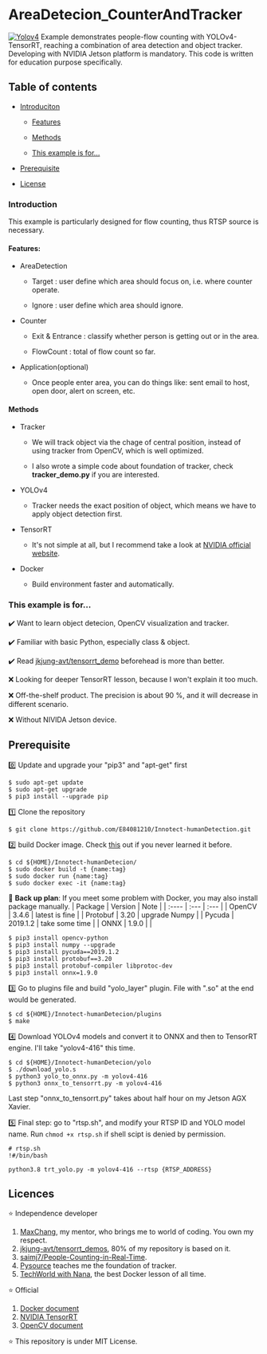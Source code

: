 # AreaDetecion_CounterAndTracker

[![Yolov4](https://img.shields.io/badge/YOLOv4--TRT-AreaDetection-brightgreen)](https://github.com/E84081210/AreaDetecion_CounterAndTracker)
Example demonstrates people-flow counting with YOLOv4-TensorRT, reaching a combination of area detection and object tracker. Developing with NVIDIA Jetson platform is mandatory. This code is written for education purpose specifically.

## Table of contents

- [Introduciton](#introduction)

    - [Features](#features)

    - [Methods](#methods)

    - [This example is for...](#this-example-is-for)

- [Prerequisite](#prerequisite)

- [License](#license)

### Introduction

This example is particularly designed for flow counting, thus RTSP source is necessary. 

#### Features:

- AreaDetection

    - Target    : user define which area should focus on, i.e. where counter operate.

    - Ignore    : user define which area should ignore.

- Counter

    - Exit & Entrance : classify whether person is getting out or in the area.

    - FlowCount       : total of flow count so far.

- Application(optional)

    - Once people enter area, you can do things like: sent email to host, open door, alert on screen, etc.

#### Methods

- Tracker

    - We will track object via the chage of central position, instead of using tracker from OpenCV, which is well optimized.

    - I also wrote a simple code about foundation of tracker, check **tracker_demo.py** if you are interested.

- YOLOv4

    - Tracker needs the exact position of object, which means we have to apply object detection first.

- TensorRT

    - It's not simple at all, but I recommend take a look at [NVIDIA official website](https://developer.nvidia.com/tensorrt).

- Docker

    - Build environment faster and automatically.  

### This example is for...

:heavy_check_mark: Want to learn object detecion, OpenCV visualization and tracker.

:heavy_check_mark: Familiar with basic Python, especially class & object.

:heavy_check_mark: Read [jkjung-avt/tensorrt_demo](https://github.com/jkjung-avt/tensorrt_demos) beforehead is more than better.

:x: Looking for deeper TensorRT lesson, because I won't explain it too much.

:x: Off-the-shelf product. The precision is about 90 %, and it will decrease in different scenario.

:x: Without NIVIDA Jetson device.

## Prerequisite

:zero: Update and upgrade your "pip3" and "apt-get" first
```shell
$ sudo apt-get update
$ sudo apt-get upgrade
$ pip3 install --upgrade pip
```

:one: Clone the repository
```shell
$ git clone https://github.com/E84081210/Innotect-humanDetection.git
```

:two: build Docker image. Check [this](https://docs.docker.com/develop/develop-images/dockerfile_best-practices/) out if you never learned it before.
```shell
$ cd ${HOME}/Innotect-humanDetecion/
$ sudo docker build -t {name:tag}
$ sudo docker run {name:tag}
$ sudo docker exec -it {name:tag}
```

:raised_hands: __Back up plan__: If you meet some problem with Docker, you may also install package manually.
| Package   | Version   | Note            |
| :----     | :---      | :---            |
| OpenCV    | 3.4.6     | latest is fine  |
| Protobuf  | 3.20      | upgrade Numpy   |
| Pycuda    | 2019.1.2  | take some time  |
| ONNX      | 1.9.0     |                 |

```shell
$ pip3 install opencv-python
$ pip3 install numpy --upgrade
$ pip3 install pycuda==2019.1.2
$ pip3 install protobuf==3.20
$ pip3 install protobuf-compiler libprotoc-dev
$ pip3 install onnx=1.9.0
```

:three: Go to plugins file and build "yolo_layer" plugin. File with ".so" at the end would be generated. 
```shell
$ cd ${HOME}/Innotect-humanDetecion/plugins
$ make
```

:four: Download YOLOv4 models and convert it to ONNX and then to TensorRT engine. I'll take "yolov4-416" this time.
```shell
$ cd ${HOME}/Innotect-humanDetecion/yolo
$ ./download_yolo.s
$ python3 yolo_to_onnx.py -m yolov4-416
$ python3 onnx_to_tensorrt.py -m yolov4-416
```

Last step "onnx_to_tensorrt.py" takes about half hour on my Jetson AGX Xavier.

:five: Final step: go to "rtsp.sh", and modify your RTSP ID and YOLO model name. Run ```chmod +x rtsp.sh``` if shell scipt is denied by permission.
```shell
# rtsp.sh
!#/bin/bash

python3.8 trt_yolo.py -m yolov4-416 --rtsp {RTSP_ADDRESS}
```

## Licences

:star: Independence developer
1. [MaxChang](https://github.com/MaxChangInnodisk), my mentor, who brings me to world of coding. You own my respect.
2. [jkjung-avt/tensorrt_demos](https://github.com/jkjung-avt/tensorrt_demos), 80% of my repository is based on it.
3. [saimj7/People-Counting-in-Real-Time](https://github.com/saimj7/People-Counting-in-Real-Time).
4. [Pysource](https://pysource.com) teaches me the foundation of tracker.
5. [TechWorld with Nana](https://www.youtube.com/watch?v=3c-iBn73dDE), the best Docker lesson of all time.

:star: Official 
1. [Docker document](https://docs.docker.com)
2. [NVIDIA TensorRT](https://github.com/NVIDIA/TensorRT)
3. [OpenCV document](https://docs.opencv.org/4.x/)

:star: This repository is under MIT License.


